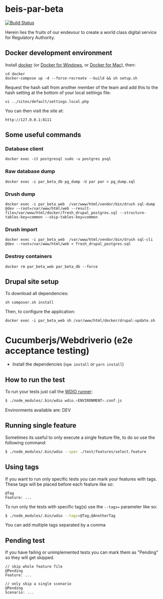 # beis-par-beta

[![Build Status](https://travis-ci.org/TransformCore/beis-par-beta.svg?branch=master)](https://travis-ci.org/TransformCore/beis-par-beta)

Herein lies the fruits of our endevour to create a world class digital service for Regulatory Authority.

## Docker development environment

Install [docker](https://docs.docker.com/engine/installation/linux/ubuntu/) (or [Docker for Windows](https://docs.docker.com/docker-for-windows/install/), or [Docker for Mac](https://docs.docker.com/docker-for-mac/install/)), then:

    cd docker
    docker-compose up -d --force-recreate --build && sh setup.sh
	
Request the hash salt from another member of the team and add this to the hash setting at the bottom of your local settings file:

    vi ../sites/default/settings.local.php
    
You can then visit the site at:

    http://127.0.0.1:8111
    
## Some useful commands

### Database client

    docker exec -it postgresql sudo -u postgres psql
    
### Raw database dump

    docker exec -i par_beta_db pg_dump -U par par > pg_dump.sql
    
### Drush dump

    docker exec -i par_beta_web  /var/www/html/vendor/bin/drush sql-dump @dev --root=/var/www/html/web --result-file=/var/www/html/docker/fresh_drupal_postgres.sql --structure-tables-key=common --skip-tables-key=common
    
### Drush import

    docker exec -i par_beta_web  /var/www/html/vendor/bin/drush sql-cli @dev --root=/var/www/html/web < fresh_drupal_postgres.sql

### Destroy containers

    docker rm par_beta_web par_beta_db --force

## Drupal site setup

To download all dependencies:

    sh composer.sh install
    
Then, to configure the application:

    docker exec -i par_beta_web sh /var/www/html/docker/drupal-update.sh


# Cucumberjs/Webdriverio (e2e acceptance testing)

* Install the dependencies (`npm install` or `yarn install`)

## How to run the test

To run your tests just call the [WDIO runner](http://webdriver.io/guide/testrunner/gettingstarted.html):

```sh
$ ./node_modules/.bin/wdio wdio.<ENVIRONMENT>.conf.js
```

Environments available are: DEV

## Running single feature
Sometimes its useful to only execute a single feature file, to do so use the following command:

```sh
$ ./node_modules/.bin/wdio --spec ./test/features/select.feature
```

## Using tags

If you want to run only specific tests you can mark your features with tags. These tags will be placed before each feature like so:

```gherkin
@Tag
Feature: ...
```

To run only the tests with specific tag(s) use the `--tags=` parameter like so:

```sh
$ ./node_modules/.bin/wdio --tags=@Tag,@AnotherTag
```

You can add multiple tags separated by a comma

## Pending test

If you have failing or unimplemented tests you can mark them as "Pending" so they will get skipped.

```gherkin
// skip whole feature file
@Pending
Feature: ...

// only skip a single scenario
@Pending
Scenario: ...
```